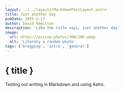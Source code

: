 ```yaml
---
layout: ../../layouts/MarkdownPostLayout.astro
title: Just another day
pubDate: 2025-5-17
author: David Hamilton
description: 'Like the title says, just another day'
image:
  url: https://picsum.photos/300/200.webp
  alt: 'Literaly a random photo'
tags: ['blogging', 'astro', 'general']
---
```


# { title }

Testing out writing in Markdown and using Astro.
